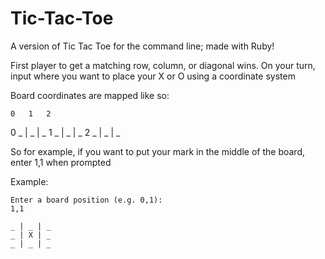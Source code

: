 # Tic-Tac-Toe
A version of Tic Tac Toe for the command line; made with Ruby! 

First player to get a matching row, column, or diagonal wins.
On your turn, input where you want to place your X or O using a coordinate system

Board coordinates are mapped like so:

    0   1   2
0   _ | _ | _
1   _ | _ | _
2   _ | _ | _

So for example, if you want to put your mark in the middle of the board, enter 1,1 when prompted

Example:

    Enter a board position (e.g. 0,1):
    1,1

    _ | _ | _
    _ | X | _
    _ | _ | _
